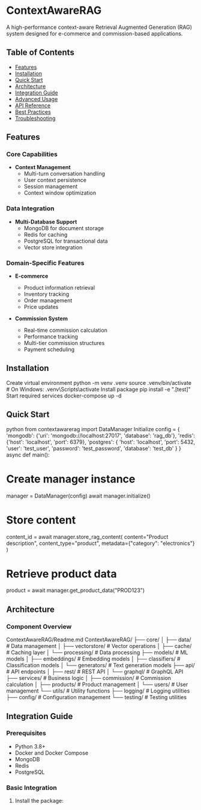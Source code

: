 # ContextAwareRAG

A high-performance context-aware Retrieval Augmented Generation (RAG) system designed for e-commerce and commission-based applications.

## Table of Contents
- [Features](#features)
- [Installation](#installation)
- [Quick Start](#quick-start)
- [Architecture](#architecture)
- [Integration Guide](#integration-guide)
- [Advanced Usage](#advanced-usage)
- [API Reference](#api-reference)
- [Best Practices](#best-practices)
- [Troubleshooting](#troubleshooting)

## Features

### Core Capabilities
- **Context Management**
  - Multi-turn conversation handling
  - User context persistence
  - Session management
  - Context window optimization

### Data Integration
- **Multi-Database Support**
  - MongoDB for document storage
  - Redis for caching
  - PostgreSQL for transactional data
  - Vector store integration

### Domain-Specific Features
- **E-commerce**
  - Product information retrieval
  - Inventory tracking
  - Order management
  - Price updates

- **Commission System**
  - Real-time commission calculation
  - Performance tracking
  - Multi-tier commission structures
  - Payment scheduling

## Installation
Create virtual environment
python -m venv .venv
source .venv/bin/activate # On Windows: .venv\Scripts\activate
Install package
pip install -e ".[test]"
Start required services
docker-compose up -d

## Quick Start
python
from contextawarerag import DataManager
Initialize
config = {
'mongodb': {'uri': 'mongodb://localhost:27017', 'database': 'rag_db'},
'redis': {'host': 'localhost', 'port': 6379},
'postgres': {
'host': 'localhost',
'port': 5432,
'user': 'test_user',
'password': 'test_password',
'database': 'test_db'
}
}
async def main():
# Create manager instance
manager = DataManager(config)
await manager.initialize()
# Store content
content_id = await manager.store_rag_content(
content="Product description",
content_type="product",
metadata={"category": "electronics"}
)
# Retrieve product data
product = await manager.get_product_data("PROD123")

## Architecture

### Component Overview
ContextAwareRAG/Readme.md
ContextAwareRAG/
├── core/
│ ├── data/ # Data management
│ ├── vectorstore/ # Vector operations
│ ├── cache/ # Caching layer
│ └── processing/ # Data processing
├── models/ # ML models
│ ├── embeddings/ # Embedding models
│ ├── classifiers/ # Classification models
│ └── generators/ # Text generation models
├── api/ # API endpoints
│ ├── rest/ # REST API
│ └── graphql/ # GraphQL API
├── services/ # Business logic
│ ├── commission/ # Commission calculation
│ ├── products/ # Product management
│ └── users/ # User management
└── utils/ # Utility functions
    ├── logging/ # Logging utilities
    ├── config/ # Configuration management
    └── testing/ # Testing utilities

## Integration Guide

### Prerequisites
- Python 3.8+
- Docker and Docker Compose
- MongoDB
- Redis
- PostgreSQL

### Basic Integration

1. Install the package:



